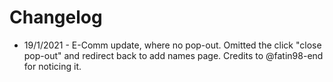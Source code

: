 # Changelog

* 19/1/2021 - E-Comm update, where no pop-out. Omitted the click "close pop-out" and redirect back to add names page. Credits to @fatin98-end for noticing it.
